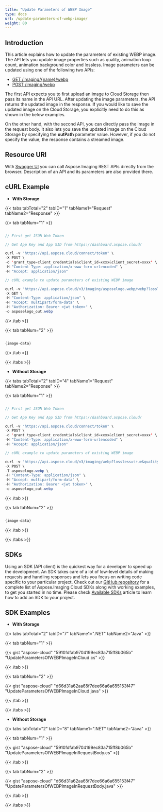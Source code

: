 ```yaml
---
title: "Update Parameters of WEBP Image"
type: docs
url: /update-parameters-of-webp-image/
weight: 80
---
```


## **Introduction**
This article explains how to update the parameters of existing WEBP image. The API lets you update image properties such as quality, animation loop count, animation background color and lossless. Image parameters can be updated using one of the following two APIs:

- [GET /imaging/{name}/webp](https://apireference.aspose.cloud/imaging/#/WebP/ModifyWebP)
- [POST /imaging/webp](https://apireference.aspose.cloud/imaging/#/WebP/CreateModifiedWebP)

The first API expects you to first upload an image to Cloud Storage then pass its name in the API URL. After updating the image parameters, the API returns the updated image in the response. If you would like to save the updated image on the Cloud Storage, you explicitly need to do this as shown in the below examples.

On the other hand, with the second API, you can directly pass the image in the request body. It also lets you save the updated image on the Cloud Storage by specifying the **outPath** parameter value. However, if you do not specify the value, the response contains a streamed image.
## **Resource URI**
With [Swagger UI](https://apireference.aspose.cloud/imaging/#/WebP) you can call Aspose.Imaging REST APIs directly from the browser. Description of an API and its parameters are also provided there.
## **cURL Example**
- **With Storage**

{{< tabs tabTotal="2" tabID="1" tabName1="Request" tabName2="Response" >}}

{{< tab tabNum="1" >}}

```java

// First get JSON Web Token

// Get App Key and App SID from https://dashboard.aspose.cloud/

curl -v "https://api.aspose.cloud/connect/token" \
-X POST \
-d 'grant_type=client_credentials&client_id=xxxx&client_secret=xxxx' \
-H "Content-Type: application/x-www-form-urlencoded" \
-H "Accept: application/json"

// cURL example to update parameters of existing WEBP image

curl -v "https://api.aspose.cloud/v3/imaging/asposelogo.webp/webp?lossless=true&quality=90&animLoopCount=5&animBackgroundColor=gray" \
-X GET \
-H "Content-Type: application/json" \
-H "Accept: multipart/form-data" \
-H "Authorization: Bearer <jwt token>" \
-o asposelogo_out.webp

```

{{< /tab >}}

{{< tab tabNum="2" >}}

```java

{image-data}

```

{{< /tab >}}

{{< /tabs >}}

- **Without Storage**

{{< tabs tabTotal="2" tabID="4" tabName1="Request" tabName2="Response" >}}

{{< tab tabNum="1" >}}

```java

// First get JSON Web Token

// Get App Key and App SID from https://dashboard.aspose.cloud/

curl -v "https://api.aspose.cloud/connect/token" \
-X POST \
-d 'grant_type=client_credentials&client_id=xxxx&client_secret=xxxx' \
-H "Content-Type: application/x-www-form-urlencoded" \
-H "Accept: application/json"

// cURL example to update parameters of existing WEBP image

curl -v "https://api.aspose.cloud/v3/imaging/webp?lossless=true&quality=90&animLoopCount=5&animBackgroundColor=gray" \
-X POST \
-T asposelogo.webp \
-H "Content-Type: application/json" \
-H "Accept: multipart/form-data" \
-H "Authorization: Bearer <jwt token>" \
-o asposelogo_out.webp

```

{{< /tab >}}

{{< tab tabNum="2" >}}

```java

{image-data}

```

{{< /tab >}}

{{< /tabs >}}
## **SDKs**
Using an SDK (API client) is the quickest way for a developer to speed up the development. An SDK takes care of a lot of low-level details of making requests and handling responses and lets you focus on writing code specific to your particular project. Check out our [GitHub repository](https://github.com/aspose-imaging-cloud) for a complete list of Aspose.Imaging Cloud SDKs along with working examples, to get you started in no time. Please check [Available SDKs](/available-sdks/) article to learn how to add an SDK to your project.
## **SDK Examples**
- **With Storage**

{{< tabs tabTotal="2" tabID="7" tabName1=".NET" tabName2="Java" >}}

{{< tab tabNum="1" >}}

{{< gist "aspose-cloud" "5910fdfab9704199ec83a715ff8b065b" "UpdateParametersOfWEBPImageInCloud.cs" >}}

{{< /tab >}}

{{< tab tabNum="2" >}}

{{< gist "aspose-cloud" "d66d31a62aa65f7dee66a6a655153f47" "UpdateParametersOfWEBPImageInCloud.java" >}}

{{< /tab >}}

{{< /tabs >}}

- **Without Storage**

{{< tabs tabTotal="2" tabID="8" tabName1=".NET" tabName2="Java" >}}

{{< tab tabNum="1" >}}

{{< gist "aspose-cloud" "5910fdfab9704199ec83a715ff8b065b" "UpdateParametersOfWEBPImageInRequestBody.cs" >}}

{{< /tab >}}

{{< tab tabNum="2" >}}

{{< gist "aspose-cloud" "d66d31a62aa65f7dee66a6a655153f47" "UpdateParametersOfWEBPImageInRequestBody.java" >}}

{{< /tab >}}

{{< /tabs >}}
